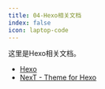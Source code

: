 ```yaml
---
title: 04-Hexo相关文档
index: false
icon: laptop-code
---
```


这里是Hexo相关文档。

<!-- more -->

- [Hexo](https://hexo.io/zh-cn/)
- [NexT - Theme for Hexo](https://theme-next.js.org/)

<Catalog />